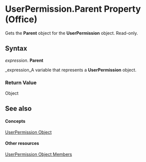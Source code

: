 
# UserPermission.Parent Property (Office)

Gets the  **Parent** object for the **UserPermission** object. Read-only.


## Syntax

 _expression_. **Parent**

 _expression_A variable that represents a  **UserPermission** object.


### Return Value

Object


## See also


#### Concepts


 [UserPermission Object](24378204-2fdd-47ba-2080-fbc409955325.md)
#### Other resources


 [UserPermission Object Members](b9fdae9a-719b-9e1d-42aa-7553de91f9d1.md)
